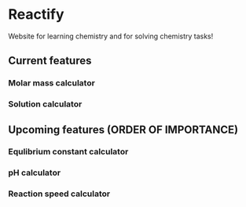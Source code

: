 # Reactify

Website for learning chemistry and for solving chemistry tasks!

## Current features

### Molar mass calculator
### Solution calculator

## Upcoming features (ORDER OF IMPORTANCE)
### Equlibrium constant calculator
### pH calculator
### Reaction speed calculator
